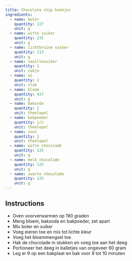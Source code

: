 ```yaml
---
title: Chocolate chip koekjes
ingredients:
  - name: boter
    quantity: 227
    unit: g
  - name: witte suiker
    quantity: 232
    unit: g
  - name: lichtbruine suiker
    quantity: 213
    unit: g
  - name: vanillesuiker
    quantity: 1
    unit: zakje
  - name: ei
    quantity: 2
    unit: stuk
  - name: bloem
    quantity: 427
    unit: g
  - name: baksoda
    quantity: 1
    unit: theelepel
  - name: bakpoeder
    quantity: 1/2
    unit: theelepel
  - name: zout
    quantity: 1
    unit: theelepel
  - name: witte chocolade
    quantity: 125
    unit: g
  - name: melk chocolade
    quantity: 125
    unit: g
  - name: zwarte chocolade
    quantity: 125
    unit: g
---
```


<Recipe />

## Instructions
  - Oven voorverwarmen op 190 graden
  - Meng bloem, baksoda en bakpoeder, zet apart
  - Mix boter en suiker
  - Voeg eieren toe en mix tot lichte kleur
  - Voeg het bloemmengsel toe
  - Hak de chocolade in stukken en voeg toe aan het deeg
  - Portioneer het deeg in balletjes van ongeveer 60 gram
  - Leg er 9 op een bakplaat en bak voor 8 tot 10 minuten